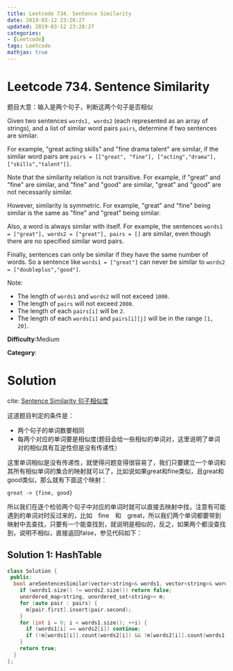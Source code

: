 ```yaml
---
title: Leetcode 734. Sentence Similarity
date: 2019-03-12 23:28:27
updated: 2019-03-12 23:28:27
categories: 
- [Leetcode]
tags: Leetcode
mathjax: true
---
```


# Leetcode 734. Sentence Similarity

题目大意：输入是两个句子，判断这两个句子是否相似

Given two sentences `words1, words2` (each represented as an array of strings), and a list of similar word pairs `pairs`, determine if two sentences are similar.

For example, "great acting skills" and "fine drama talent" are similar, if the similar word pairs are `pairs = [["great", "fine"], ["acting","drama"], ["skills","talent"]]`.

Note that the similarity relation is not transitive. For example, if "great" and "fine" are similar, and "fine" and "good" are similar, "great" and "good" are not necessarily similar.

However, similarity is symmetric. For example, "great" and "fine" being similar is the same as "fine" and "great" being similar.

Also, a word is always similar with itself. For example, the sentences `words1 = ["great"], words2 = ["great"], pairs = []` are similar, even though there are no specified similar word pairs.

Finally, sentences can only be similar if they have the same number of words. So a sentence like `words1 = ["great"]` can never be similar to `words2 = ["doubleplus","good"]`.

Note:

- The length of `words1` and `words2` will not exceed `1000`.
- The length of `pairs` will not exceed `2000`.
- The length of each `pairs[i]` will be `2`.
- The length of each `words[i]` and `pairs[i][j]` will be in the range `[1, 20]`.

**Difficulty**:Medium

**Category**:

# Solution

cite: [Sentence Similarity 句子相似度](http://www.cnblogs.com/grandyang/p/8016251.html)

这道题目判定的条件是：

* 两个句子的单词数要相同
* 每两个对应的单词要是相似度(题目会给一些相似的单词对，这里说明了单词对的相似具有互逆性但是没有传递性）

这里单词相似是没有传递性，就使得问题变得很容易了，我们只要建立一个单词和其所有相似单词的集合的映射就可以了，比如说如果great和fine类似，且great和good类似，那么就有下面这个映射：

`great -> {fine, good}`

所以我们在逐个检验两个句子中对应的单词时就可以直接去映射中找，注意有可能遇到的单词对时反过来的，比如　fine　和　great，所以我们两个单词都要带到映射中去查找，只要有一个能查找到，就说明是相似的，反之，如果两个都没查找到，说明不相似，直接返回false，参见代码如下：

## Solution 1: HashTable

```cpp
class Solution {
 public:
  bool areSentencesSimilar(vector<string>& words1, vector<string>& words2, vector<pair<string, string>> pairs) {
    if (words1.size() != words2.size()) return false;
    unordered_map<string, unordered_set<string>> m;
    for (auto pair : pairs) {
      m[pair.first].insert(pair.second);
    }
    for (int i = 0; i < words1.size(); ++i) {
      if (words1[i] == words2[i]) continue;
      if (!m[words1[i]].count(words2[i]) && !m[words2[i]].count(words1[i])) return false;
    }
    return true;
  }
};
```